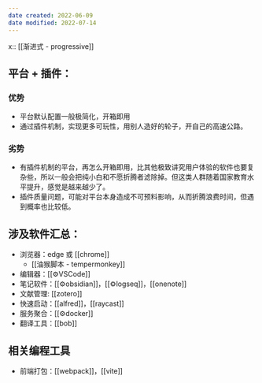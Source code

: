 ```yaml
---
date created: 2022-06-09
date modified: 2022-07-14
---
```


x:: [[渐进式 - progressive]]

## 平台 + 插件：

### 优势

- 平台默认配置一般极简化，开箱即用
- 通过插件机制，实现更多可玩性，用别人造好的轮子，开自己的高速公路。

### 劣势

- 有插件机制的平台，再怎么开箱即用，比其他极致讲究用户体验的软件也要复杂些，所以一般会把纯小白和不愿折腾者滤除掉。但这类人群随着国家教育水平提升，感觉是越来越少了。
- 插件质量问题，可能对平台本身造成不可预料影响，从而折腾浪费时间，但遇到概率也比较低。

## 涉及软件汇总：

- 浏览器：edge 或 [[chrome]]
	- [[油猴脚本 - tempermonkey]]
- 编辑器：[[⚙VSCode]]
- 笔记软件：[[⚙obsidian]]，[[⚙logseq]]，[[onenote]]
- 文献管理: [[zotero]]
- 快速启动：[[alfred]]，[[raycast]]
- 服务聚合：[[⚙docker]]
- 翻译工具：[[bob]]

## 相关编程工具

- 前端打包：[[webpack]]，[[vite]]
